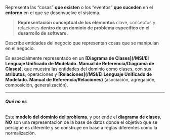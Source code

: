 Representa las “cosas” **que existen** o los “eventos” **que suceden** en el **entorno** en el que se desenvuelve el sistema.
> **Representación conceptual de los elementos** clave, conceptos y relaciones **dentro de un dominio de problema específico en el desarrollo de software.**

Describe entidades del negocio que representan cosas que se manipulan en el negocio. 

Es especialmente representado en un **[Diagrama de Clases](/MSI/El Lenguaje Unificado de Modelado. Manual de Referencia/Diagrama de Clases)**, que muestra las entidades del dominio como clases, con sus **atributos**, operaciones y **[Relaciones](/MSI/El Lenguaje Unificado de Modelado. Manual de Referencia/Relaciones)** (asociación, agregación, composición, generalización).
****
###### **Qué no es**
Este **modelo del dominio del problema**, y por ende el **diagrama de clases**, **NO** son una representación de la base de datos donde el objetivo que se persigue es diferente y se construye en base a reglas diferentes como la normalización.